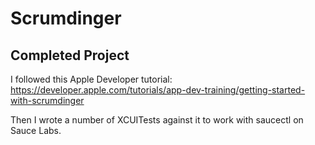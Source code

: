 # Scrumdinger

## Completed Project

I followed this Apple Developer tutorial: https://developer.apple.com/tutorials/app-dev-training/getting-started-with-scrumdinger

Then I wrote a number of XCUITests against it to work with saucectl on Sauce Labs.
